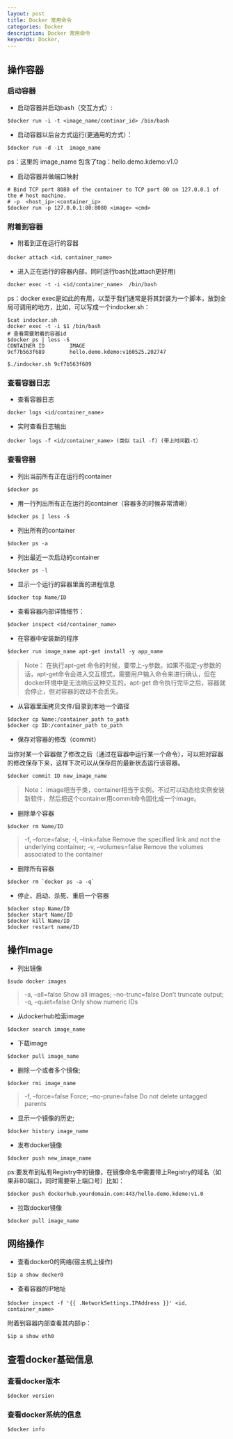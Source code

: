```yaml
---
layout: post
title: Docker 常用命令
categories: Docker
description: Docker 常用命令
keywords: Docker, 
---
```



## 操作容器

### 启动容器

- 启动容器并启动bash（交互方式）:

```shell
$docker run -i -t <image_name/continar_id> /bin/bash
```

- 启动容器以后台方式运行(更通用的方式）：

```shell
$docker run -d -it  image_name
```
ps：这里的 image_name 包含了tag：hello.demo.kdemo:v1.0


- 启动容器并做端口映射

```shell
# Bind TCP port 8080 of the container to TCP port 80 on 127.0.0.1 of the # host machine. 
# -p  <host_ip>:<container_ip>
$docker run -p 127.0.0.1:80:8080 <image> <cmd>
```


### 附着到容器

- 附着到正在运行的容器

```shell
docker attach <id、container_name>
```

- 进入正在运行的容器内部，同时运行bash(比attach更好用)

```shell
docker exec -t -i <id/container_name>  /bin/bash
```

ps：docker exec是如此的有用，以至于我们通常是将其封装为一个脚本，放到全局可调用的地方，比如，可以写成一个indocker.sh：

```shell
$cat indocker.sh 
docker exec -t -i $1 /bin/bash
# 查看需要附着的容器id
$docker ps | less -S
CONTAINER ID        IMAGE                                                 
9cf7b563f689        hello.demo.kdemo:v160525.202747

$./indocker.sh 9cf7b563f689 
```

### 查看容器日志

- 查看容器日志

```shell
docker logs <id/container_name>
```

- 实时查看日志输出

```shell
docker logs -f <id/container_name> (类似 tail -f) (带上时间戳-t）
```

### 查看容器

- 列出当前所有正在运行的container  

```shell
$docker ps
```

- 用一行列出所有正在运行的container（容器多的时候非常清晰）

```shell
$docker ps | less -S
```

- 列出所有的container  

```shell
$docker ps -a  
```

- 列出最近一次启动的container  

```shell
$docker ps -l 
```

- 显示一个运行的容器里面的进程信息  

```shell
$docker top Name/ID  
```

- 查看容器内部详情细节：

```shell
$docker inspect <id/container_name>
```

- 在容器中安装新的程序  

```shell
$docker run image_name apt-get install -y app_name  
```
> Note：  在执行apt-get 命令的时候，要带上-y参数。如果不指定-y参数的话，apt-get命令会进入交互模式，需要用户输入命令来进行确认，但在docker环境中是无法响应这种交互的。apt-get 命令执行完毕之后，容器就会停止，但对容器的改动不会丢失。

- 从容器里面拷贝文件/目录到本地一个路径  

```shell
$docker cp Name:/container_path to_path  
$docker cp ID:/container_path to_path
```

- 保存对容器的修改（commit）

当你对某一个容器做了修改之后（通过在容器中运行某一个命令），可以把对容器的修改保存下来，这样下次可以从保存后的最新状态运行该容器。

```shell
$docker commit ID new_image_name  
```

> Note：  image相当于类，container相当于实例，不过可以动态给实例安装新软件，然后把这个container用commit命令固化成一个image。


- 删除单个容器

```shell
$docker rm Name/ID 
```

>  -f, –force=false; -l, –link=false Remove the specified link and not the underlying container; -v, –volumes=false Remove the volumes associated to the container

- 删除所有容器  

```shell
$docker rm `docker ps -a -q`  
```

- 停止、启动、杀死、重启一个容器  

```shell
$docker stop Name/ID  
$docker start Name/ID  
$docker kill Name/ID  
$docker restart name/ID
```


## 操作Image

- 列出镜像

```shell
$sudo docker images
```

> -a, –all=false Show all images; –no-trunc=false Don’t truncate output; -q, –quiet=false Only show numeric IDs  

- 从dockerhub检索image  

```shell
$docker search image_name
```

- 下载image  

```shell
$docker pull image_name
```

- 删除一个或者多个镜像;   

```shell
$docker rmi image_name  
```

> -f, –force=false Force; –no-prune=false Do not delete untagged parents

- 显示一个镜像的历史;

```shell
$docker history image_name
```

- 发布docker镜像

```shell
$docker push new_image_name
```

ps:要发布到私有Registry中的镜像，在镜像命名中需要带上Registry的域名（如果非80端口，同时需要带上端口号）比如：

```shell
$docker push dockerhub.yourdomain.com:443/hello.demo.kdemo:v1.0
```

- 拉取docker镜像

```shell
$docker pull image_name
```

## 网络操作

- 查看docker0的网络(宿主机上操作)

```shell
$ip a show docker0
```

- 查看容器的IP地址

```shell
$docker inspect -f '{{ .NetworkSettings.IPAddress }}' <id、container_name>
```

附着到容器内部查看其内部ip：

```shell
$ip a show eth0
```

## 查看docker基础信息

### 查看docker版本  

```shell
$docker version  
```

### 查看docker系统的信息  

```shell
$docker info
```



